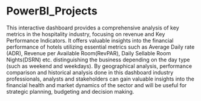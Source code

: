 # PowerBI_Projects
This interactive dashboard provides a comprehensive analysis of key metrics in the hospitality industry, focusing on revenue and Key Performance Indicators. It offers valuable insights into the financial performance of hotels utilizing essential metrics such as Average Daily rate (ADR), Revenue per Available Room(RevPAR), Daily Sellable Room Nights(DSRN) etc. distinguishing the business depending on the day type (such as weekend and weekdays). By geographical analysis, performance comparison and historical analysis done in this dashboard industry professionals, analysts and stakeholders can gain valuable insights into the financial health and market dynamics of the sector and will be useful for strategic planning, budgeting and decision making.
